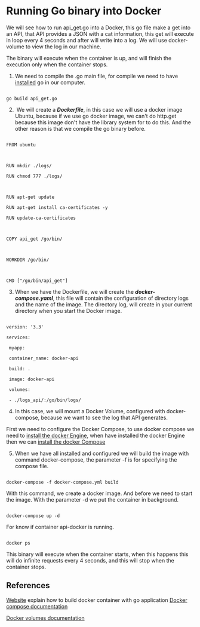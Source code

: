 # Running Go binary into Docker

We will see how to run api_get.go into a Docker, this go file make a get into an API, that API provides a JSON with a cat information, this get will execute in loop every 4 seconds and after will write into a log. We will use docker-volume to view the log in our machine.

The binary will execute when the container is up, and will finish the execution only when the container stops.

1. We need to compile the .go main file, for compile we need to have [installed](https://go.dev/doc/install) go in our computer.

~~~~

go build api_get.go

~~~~

2.  We will create a ***Dockerfile***, in this case we will use a docker image Ubuntu, because if we use go docker image, we can't do http.get because this image don't have the library system for to do this. And the other reason is that we compile the go binary before.

~~~~

FROM ubuntu

  

RUN mkdir ./logs/

RUN chmod 777 ./logs/

  

RUN apt-get update

RUN apt-get install ca-certificates -y

RUN update-ca-certificates

  

COPY api_get /go/bin/

  

WORKDIR /go/bin/

  

CMD ["/go/bin/api_get"]

~~~~

3. When we have the Dockerfile, we will create the ***docker-compose.yaml***, this file will contain the configuration of directory logs and the name of the image. The directory log, will create in your current directory when you start the Docker image.

~~~~

version: '3.3'

services:

 myapp:

 container_name: docker-api

 build: .

 image: docker-api

 volumes:

 - ./logs_api/:/go/bin/logs/

~~~~

4. In this case, we will mount a Docker Volume, configured with docker-compose, because we want to see the log that API generates.

First we need to configure the Docker Compose, to use docker compose we need to [install the docker Engine](https://docs.docker.com/engine/install/debian/), when have installed the docker Engine then we can [install the docker Compose](https://docs.docker.com/compose/install/)

5. When we have all installed and configured we will build the image with command docker-compose, the parameter -f is for specifying the compose file.

~~~~

docker-compose -f docker-compose.yml build

~~~~

With this command, we create a docker image. And before we need to start the image. With the parameter -d we put the container in background.

~~~~

docker-compose up -d

~~~~

For know if container api-docker is running.

~~~~

docker ps

~~~~

This binary will execute when the container starts, when this happens this will do infinite requests every 4 seconds, and this will stop when the container stops.

  
## References
[Website](https://www.cloudbees.com/blog/building-minimal-docker-containers-for-go-applications) explain how to build docker container with go application
[Docker compose documentation](https://docs.docker.com/compose/)

[Docker volumes documentation](https://docs.docker.com/storage/volumes/)